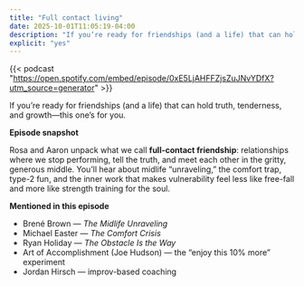 ```yaml
---
title: "Full contact living"
date: 2025-10-01T11:05:19-04:00
description: "If you’re ready for friendships (and a life) that can hold truth, tenderness, and growth—this one’s for you."
explicit: "yes"
---
```


{{< podcast "https://open.spotify.com/embed/episode/0xE5LjAHFFZjsZuJNvYDfX?utm_source=generator" >}}

If you’re ready for friendships (and a life) that can hold truth, tenderness,
and growth—this one’s for you.

**Episode snapshot**

Rosa and Aaron unpack what we call **full-contact friendship**: relationships
where we stop performing, tell the truth, and meet each other in the gritty,
generous middle. You’ll hear about midlife “unraveling,” the comfort trap,
type-2 fun, and the inner work that makes vulnerability feel less like free-fall
and more like strength training for the soul.

**Mentioned in this episode**

  - Brené Brown — *The Midlife Unraveling*
  - Michael Easter — *The Comfort Crisis*
  - Ryan Holiday — *The Obstacle Is the Way*
  - Art of Accomplishment (Joe Hudson) — the “enjoy this 10% more”
    experiment
  - Jordan Hirsch — improv-based coaching
